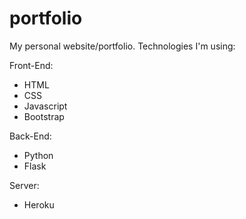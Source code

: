 # portfolio
My personal website/portfolio.
Technologies I'm using:

Front-End:
- HTML
- CSS
- Javascript
- Bootstrap

  
Back-End:
- Python
- Flask

Server:
- Heroku
